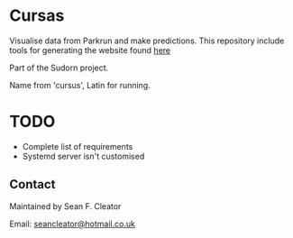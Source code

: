 # Cursas 

Visualise data from Parkrun and make predictions. This repository include tools for generating the website found [here](https://www.sfcleator.com/cursas)

Part of the Sudorn project.

Name from 'cursus', Latin for running. 

# TODO
* Complete list of requirements 
* Systemd server isn't customised

## Contact
Maintained by Sean F. Cleator

Email: seancleator@hotmail.co.uk 
